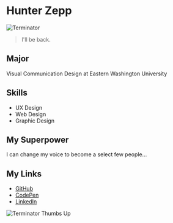 # Hunter Zepp

![Terminator](https://media.giphy.com/media/13CfqebsPMctjO/giphy.gif)

> I'll be back.

## Major
Visual Communication Design at Eastern Washington University

## Skills
* UX Design
* Web Design
* Graphic Design

## My Superpower
I can change my voice to become a select few people...

## My Links
* [GitHub](https://github.com/HunterZepp24)
* [CodePen](https://codepen.io/hzepp)
* [LinkedIn](https://www.linkedin.com/in/hunter-zepp-b09192226/)

![Terminator Thumbs Up](![Terminator](https://media.giphy.com/media/13CfqebsPMctjO/giphy.gif))